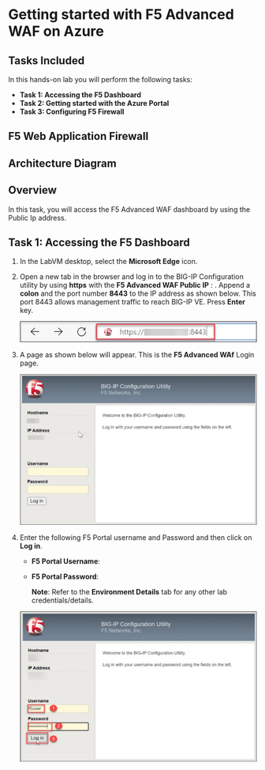 # Getting started with F5 Advanced WAF on Azure

## Tasks Included

In this hands-on lab you will perform the following tasks:

- **Task 1: Accessing the F5 Dashboard**
- **Task 2: Getting started with the Azure Portal**
- **Task 3: Configuring F5 Firewall**

## F5 Web Application Firewall

## Architecture Diagram

## Overview 

In this task, you will access the F5 Advanced WAF dashboard by using the Public Ip address.

## Task 1: Accessing the F5 Dashboard

1. In the LabVM desktop, select the **Microsoft Edge** icon.
  
1. Open a new tab in the browser and log in to the BIG-IP Configuration utility by using **https** with the **F5 Advanced WAF Public IP** : <inject key="F5IP"></inject> . Append a **colon** and the port number **8443** to the IP address as shown below. This port 8443 allows management traffic to reach BIG-IP VE. Press **Enter** key.

    ![](../images/f5-01.jpg)
    
1. A page as shown below will appear. This is the **F5 Advanced WAf** Login page.

    ![](../images/f5-02.jpg)
    
1. Enter the following F5 Portal username and Password and then click on **Log in**.  

   * **F5 Portal Username**:  <inject key="AzureAdUserEmail"></inject> 
   * **F5 Portal Password**:  <inject key="AzureAdUserPassword"></inject>

        **Note**: Refer to the **Environment Details** tab for any other lab credentials/details.
        
    ![](../images/f5-03.jpg)
  

